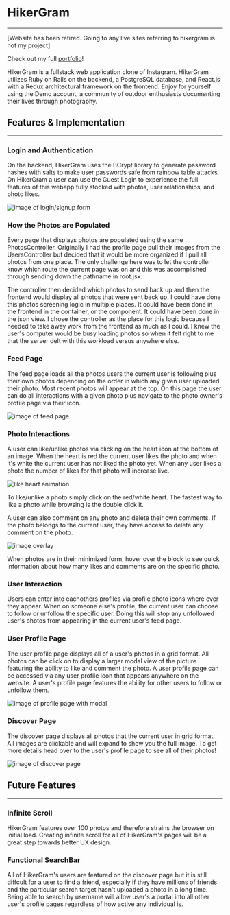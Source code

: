# HikerGram

---

[Website has been retired. Going to any live sites referring to hikergram is not my project]

Check out my full [portfolio](http://www.davidkim.tech/)!

HikerGram is a fullstack web application clone of Instagram. HikerGram utilizes Ruby on Rails on the backend, a PostgreSQL database, and React.js with a Redux architectural framework on the frontend. Enjoy for yourself using the Demo account, a community of outdoor enthusiasts documenting their lives through photography.

## Features & Implementation

---

### Login and Authentication

On the backend, HikerGram uses the BCrypt library to generate password hashes with salts to make user passwords safe from rainbow table attacks. On HikerGram a user can use the Guest Login to experience the full features of this webapp fully stocked with photos, user relationships, and photo likes.

![image of login/signup form](https://github.com/skdkim/HikerGram/blob/master/docs/prm_photos/auth.png)

### How the Photos are Populated

Every page that displays photos are populated using the same PhotosController. Originally I had the profile page pull their images from the UsersController but decided that it would be more organized if I pull all photos from one place. The only challenge here was to let the controller know which route the current page was on and this was accomplished through sending down the pathname in root.jsx. 

The controller then decided which photos to send back up and then the frontend would display all photos that were sent back up. I could have done this photos screening logic in multiple places. It could have been done in the frontend in the container, or the component. It could have been done in the json view. I chose the controller as the place for this logic because I needed to take away work from the frontend as much as I could. I knew the user's computer would be busy loading photos so when it felt right to me that the server delt with this workload versus anywhere else.

### Feed Page

The feed page loads all the photos users the current user is following plus their own photos depending on the order in which any given user uploaded their photo. Most recent photos will appear at the top. On this page the user can do all interactions with a given photo plus navigate to the photo owner's profile page via their icon.

![image of feed page](https://github.com/skdkim/HikerGram/blob/master/docs/prm_photos/Screen%20Shot%202016-11-11%20at%2011.05.59%20AM.png)

### Photo Interactions

A user can like/unlike photos via clicking on the heart icon at the bottom of an image. When the heart is red the current user likes the photo and when it's white the current user has not liked the photo yet. When any user likes a photo the number of likes for that photo will increase live.

![like heart animation](https://github.com/skdkim/HikerGram/blob/master/docs/prm_photos/likeAnimation.png)

To like/unlike a photo simply click on the red/white heart. The fastest way to like a photo while browsing is the double click it.

A user can also comment on any photo and delete their own comments. If the photo belongs to the current user, they have access to delete any comment on the photo.

![image overlay](https://github.com/skdkim/HikerGram/blob/master/docs/prm_photos/imageOverlay.png)

When photos are in their minimized form, hover over the block to see quick information about how many likes and comments are on the specific photo.

### User Interaction

Users can enter into eachothers profiles via profile photo icons where ever they appear.
When on someone else's profile, the current user can choose to follow or unfollow the specific user. Doing this will stop any unfollowed user's photos from appearing in the current user's feed page. 

### User Profile Page

The user profile page displays all of a user's photos in a grid format. All photos can be click on to display a larger modal view of the picture featuring the ability to like and comment the photo. A user profile page can be accessed via any user profile icon that appears anywhere on the website. A user's profile page features the ability for other users to follow or unfollow them. 

![image of profile page with modal](https://github.com/skdkim/HikerGram/blob/master/docs/prm_photos/Screen%20Shot%202016-11-11%20at%2012.44.02%20PM.png)

### Discover Page

The discover page displays all photos that the current user in grid format.
All images are clickable and will expand to show you the full image. To get more details head over to the user's profile page to see all of their photos!

![image of discover page](https://github.com/skdkim/HikerGram/blob/master/docs/prm_photos/Screen%20Shot%202016-11-11%20at%2011.07.34%20AM.png)

## Future Features

---
### Infinite Scroll
HikerGram features over 100 photos and therefore strains the browser on initial load. Creating infinite scroll for all of HikerGram's pages will be a great step towards better UX design.

### Functional SearchBar
All of HikerGram's users are featured on the discover page but it is still diffcult for a user to find a friend, especially if they have millions of friends and the particular search target hasn't uploaded a photo in a long time. Being able to search by username will allow user's a portal into all other user's profile pages regardless of how active any individual is.
